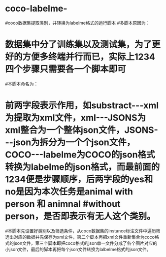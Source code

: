 # coco-labelme-
#coco数据集提取类别，并转换为labelme格式的运行脚本
#多脚本原因为：
#	数据集中分了训练集以及测试集，为了更好的方便多终端并行而已，实际上1234四个步骤只需要各一个脚本即可
#本脚本命名为：
#	前两字段表示作用，如substract---xml为提取为xml文件，xml---JSONS为xml整合为一个整体json文件，JSONS---json为拆分为一个个json文件，COCO---labelme为COCO的json格式转换为labelme的json格式，而最前面的1234便是步骤顺序，后两字段的yes和no是因为本次任务是animal with person 和 animnal #without person，是否即表示有无人这个类别。
#本脚本先设置好类别以及筛选条件，从coco数据集的instance标注文件中遍历筛选出对应的数据并先保存为xml文件，第二个脚本再把xml文件重新集合为coco格式的json文件，第三个脚本即把coco格式的json单一文件分成了各个图片对应的小json文件，最后的脚本再把每个json文件转换为lalbelme格式的json文件。
